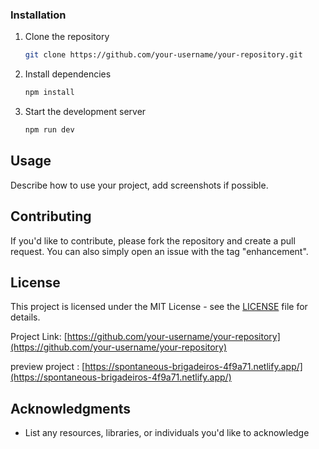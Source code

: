 
### Installation

1. Clone the repository
   ```bash
   git clone https://github.com/your-username/your-repository.git
   ```
2. Install dependencies
   ```bash
   npm install
   ```
3. Start the development server
   ```bash
   npm run dev
   ```

## Usage

Describe how to use your project, add screenshots if possible.

## Contributing

If you'd like to contribute, please fork the repository and create a pull request. You can also simply open an issue with the tag "enhancement".

## License

This project is licensed under the MIT License - see the [LICENSE](LICENSE) file for details.

Project Link: [https://github.com/your-username/your-repository](https://github.com/your-username/your-repository)

preview project : [https://spontaneous-brigadeiros-4f9a71.netlify.app/](https://spontaneous-brigadeiros-4f9a71.netlify.app/)

## Acknowledgments

- List any resources, libraries, or individuals you'd like to acknowledge
